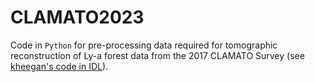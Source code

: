 # CLAMATO2023

Code in $\texttt{Python}$ for pre-processing data required for tomographic reconstruction of Ly-a forest data from the 2017 CLAMATO Survey (see [kheegan's code in IDL](https://github.com/kheegan/CLAMATO2017)).
